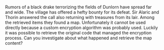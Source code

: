 Rumors of a black drake terrorizing the fields of Dunlorn have spread far and wide. The village has offered a hefty bounty for its defeat. Sir Alaric and Thorin answered the call also returning with treasures from its lair. Among the retrieved items they found a map. Unfortunately it cannot be used directly because a custom encryption algorithm was probably used. Luckily it was possible to retrieve the original code that managed the encryption process. Can you investigate about what happened and retrieve the map content?
